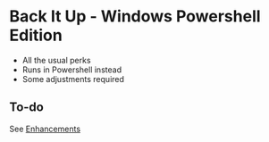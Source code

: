 # Back It Up - Windows Powershell Edition

  * All the usual perks
  * Runs in Powershell instead
  * Some adjustments required

## To-do

See [Enhancements](https://github.com/ExHalibut/backitup_win/labels/enhancement)

